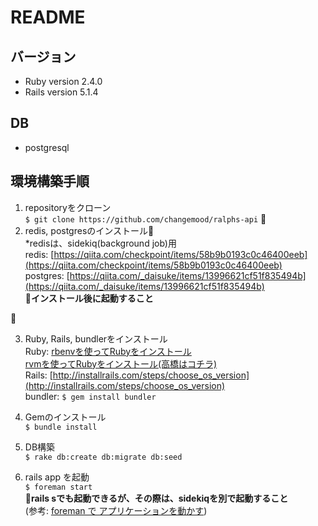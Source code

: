 # README

## バージョン
* Ruby version 2.4.0
* Rails version 5.1.4

## DB
* postgresql
 
## 環境構築手順
1. repositoryをクローン  
  `$ git clone https://github.com/changemood/ralphs-api` 

2. redis, postgresのインストール  
*redisは、sidekiq(background job)用  
redis: [https://qiita.com/checkpoint/items/58b9b0193c0c46400eeb](https://qiita.com/checkpoint/items/58b9b0193c0c46400eeb)  
postgres: [https://qiita.com/_daisuke/items/13996621cf51f835494b](https://qiita.com/_daisuke/items/13996621cf51f835494b)  
**インストール後に起動すること**



3. Ruby, Rails, bundlerをインストール  
  Ruby: [rbenvを使ってRubyをインストール](https://dev.classmethod.jp/server-side/language/build-ruby-environment-by-rbenv/)  
        [rvmを使ってRubyをインストール(高橋はコチラ)](https://qiita.com/yukofeb/items/6cad3a6de48dab60889b)  
   Rails: [http://installrails.com/steps/choose_os_version](http://installrails.com/steps/choose_os_version)  
   bundler: `$ gem install bundler`  

4. Gemのインストール  
`$ bundle install`

5. DB構築  
`$ rake db:create db:migrate db:seed`

6. rails app を起動  
`$ foreman start`  
**rails sでも起動できるが、その際は、sidekiqを別で起動すること**  
(参考: [foreman で アプリケーションを動かす](https://qiita.com/7kaji/items/6a59977d2ad85604e7fd))